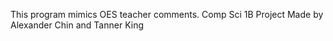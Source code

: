 This program mimics OES teacher comments. 
Comp Sci 1B Project
Made by Alexander Chin and Tanner King
